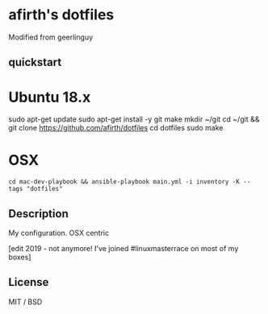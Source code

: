 # afirth's dotfiles

Modified from geerlinguy

## quickstart

# Ubuntu 18.x
sudo apt-get update
sudo apt-get install -y git make
mkdir ~/git
cd ~/git && git clone https://github.com/afirth/dotfiles
cd dotfiles
sudo make

# OSX
```
cd mac-dev-playbook && ansible-playbook main.yml -i inventory -K --tags "dotfiles"
```

## Description

My configuration. OSX centric

[edit 2019 - not anymore! I've joined #linuxmasterrace on most of my boxes]

## License

MIT / BSD
